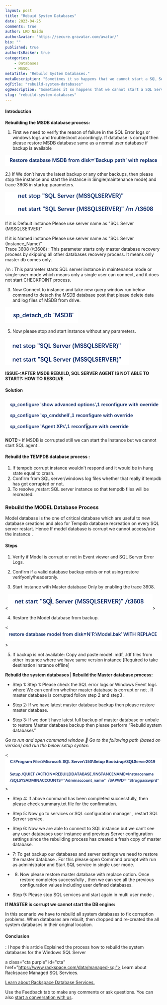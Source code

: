 ```yaml
---
layout: post
title: "Rebuid System Databases"
date: 2023-04-25
comments: true
author: LKD Naidu
authorAvatar: 'https://secure.gravatar.com/avatar/'
bio: ""
published: true
authorIsRacker: true
categories:
    - Databases
    - MSSQL
metaTitle: "Rebuild System Databases."
metaDescription: "Sometimes it so happens that we cannot start a SQL Server instance because a system database corruption"
ogTitle: "rebuild-system-databases"
ogDescription: "Sometimes it so happens that we cannot start a SQL Server instance because a system database corruption."
slug: "rebuild-system-databases"
---
```



#### Introduction

**Rebuilding the MSDB database process:**

1.  First we need to verify the reason of failure in the SQL Error logs or windows logs and troubleshoot accordingly. If database is corrupt then please restore MSDB  database same as a normal user database if backup is available

<img src=Picture1.png title= "" alt="">

2.) If We don’t have the  latest backup  or any other backups, then  please stop the instance and start the instance in Single(maintenance mode)  and trace 3608 in startup parameters.

<img src=Picture2.png title= "" alt="">

If it is Default instance Please use server name as "SQL Server (MSSQLSERVER)"  

If it is Named instance Please use server name as "SQL Server (Instance_Name)"  
Trace 3608 (/t3608) :  This parameter starts only master database recovery process by skipping all other databases recovery process. It means only master db comes only. 

/m : This parameter starts SQL server instance in maintenance mode or single-user mode which means only a single user can connect, and it does not start CHECKPOINT process. 

3.  Now Connect to instance and take new query window  run below command to detach the MSDB database post that please delete data and log files of MSDB from drive. 

<img src=Picture3.png title= "" alt="">

5. Now please stop and start instance without any parameters.

<img src=Picture4.png title= "" alt="">

**ISSUE-:AFTER MSDB REBUILD, SQL SERVER AGENT IS NOT ABLE TO START?: HOW TO RESOLVE**

#### Solution

<img src=Picture5.png title= "" alt="">

**NOTE:-** If MSDB is corrupted still we can start the Instance but we cannot start SQL agent .

#### Rebuild the TEMPDB database process :

1. If tempdb corrupt instance wouldn't respond and it would be in hung state equal to crash.
2. Confirm from SQL server/windows log files whether that really if tempdb has got corrupted or not.
3. To resolve ,restart SQL server instance so that tempdb files will be recreated.

### Rebuild the MODEL Database Process

Model database is the one of critical database  which are useful to new database creations and also for Tempdb database recreation on every SQL server restart. Hence If model database is corrupt  we cannot access/use  the instance . 

#### Steps

1. Verify if Model is corrupt or not in Event viewer and SQL Server Error Logs.

2. Confirm if a valid database backup exists or not using restore verifyonly/headeronly.

3. Start instance with Master database Only by enabling the trace 3608.

<<img src=Picture6.png title= "" alt="">>

4. Restore the Model database from backup.

<<img src=Picture7.png title= "" alt="">>

5. If backup is not available: Copy and paste model .mdf, .ldf files from other instance where we have same version instance [Required to take destination instance offline]


**Rebuild the system databases | Rebuild the Master database process:**

-  Step 1: Step 1: Please check the SQL error logs  or Windows Event logs where We can confirm whether master database is corrupt or not . If master database is corrupted follow step 2 and step3 . 

-  Step 2:  If we have latest master database backup then please restore master database.

- Step 3: If we don’t have latest full backup of master database or unbale to restore Master database backup then please perform “Rebuild system databases” 

*Go to run and open command window  Go to the following path (based on version) and run the below setup syntax:*

<<img src=Picture9.png title= "" alt="">>

- Step 4:  If above command has been completed successfully, then please check summary.txt file for the confirmation.

- Step 5:  Now go to services or SQL configuration manager , restart SQL Server service.

- Step 6: Now we are able to connect to SQL instance but we can’t  see any user databases user instance and previous Server configuration  settings since the rebuilding process has created a fresh copy of master database. 

- 7: To get backup our databases and server settings we need to restore the master database . For this please open Command prompt with run as administrator  and Start SQL service  in single user mode.

- 8. Now please restore master database with replace option. Once restore completes successfully , then we can see all the previous configuration values including user defined databases.

- Step 9:  Please stop SQL services and start again in multi user mode .

**If MASTER  is corrupt we cannot start the DB engine:**

In this scenario  we have to rebuild all system databases to fix corruption problems. When databases are rebuilt,  then dropped and re-created the all system databases  in their original location.  


#### Conclusion

:  I hope this article Explained the process how to rebuild the system databases for the Windows SQL Server 



a class="cta purple" id="cta" href="https://www.rackspace.com/data/managed-sql"> Learn about Rackspace Managed SQL Services.</a>

<a class="cta purple" id="cta" href="https://www.rackspace.com/data/databases"> Learn about Rackspace Database Services.</a>

Use the Feedback tab to make any comments or ask questions. You can also
[start a conversation with us](https://www.rackspace.com/contact).
